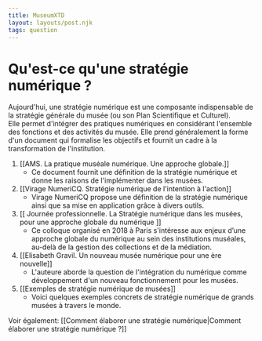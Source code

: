 ```yaml
---
title: MuseumXTD
layout: layouts/post.njk
tags: question
---
```

# Qu'est-ce qu'une stratégie numérique ?

Aujourd'hui, une stratégie numérique est une composante indispensable de la stratégie générale du musée (ou son Plan Scientifique et Culturel).  
Elle permet d'intégrer des pratiques numériques en considérant l'ensemble des fonctions et des activités du musée.
Elle prend généralement la forme d'un document qui formalise les objectifs et fournit un cadre à la transformation de l'institution.
 
1. [[AMS. La pratique muséale numérique. Une approche globale.]]
	- Ce document fournit une définition de la stratégie numérique et donne les raisons de l'implémenter dans les musées.
2. [[Virage NumeriCQ. Stratégie numérique de l'intention à l'action]] 
	- Virage NumeriCQ propose une définition de la stratégie numérique ainsi que sa mise en application grâce à divers outils. 
3. [[ Journée professionnelle. La Stratégie numérique dans les musées, pour une approche globale du numérique ]]
	- Ce colloque organisé en 2018 à Paris s'intéresse aux enjeux d’une approche globale du numérique au sein des institutions muséales, au-delà de la gestion des collections et de la médiation.  
4. [[Elisabeth Gravil. Un nouveau musée numérique pour une ère nouvelle]] 
	- L'auteure aborde la question de l'intégration du numérique comme développement d'un nouveau fonctionnement pour les musées. 
5. [[Exemples de stratégie numérique de musées]]
	- Voici quelques exemples concrets de stratégie numérique de grands musées à travers le monde. 


Voir également: [[Comment élaborer une stratégie numérique|Comment élaborer une stratégie numérique ?]]